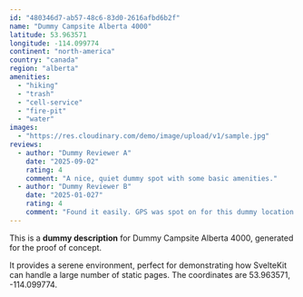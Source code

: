 ```yaml
---
id: "480346d7-ab57-48c6-83d0-2616afbd6b2f"
name: "Dummy Campsite Alberta 4000"
latitude: 53.963571
longitude: -114.099774
continent: "north-america"
country: "canada"
region: "alberta"
amenities:
  - "hiking"
  - "trash"
  - "cell-service"
  - "fire-pit"
  - "water"
images:
  - "https://res.cloudinary.com/demo/image/upload/v1/sample.jpg"
reviews:
  - author: "Dummy Reviewer A"
    date: "2025-09-02"
    rating: 4
    comment: "A nice, quiet dummy spot with some basic amenities."
  - author: "Dummy Reviewer B"
    date: "2025-01-027"
    rating: 4
    comment: "Found it easily. GPS was spot on for this dummy location."
---
```


This is a **dummy description** for Dummy Campsite Alberta 4000, generated for the proof of concept.

It provides a serene environment, perfect for demonstrating how SvelteKit can handle a large number of static pages. The coordinates are 53.963571, -114.099774.
